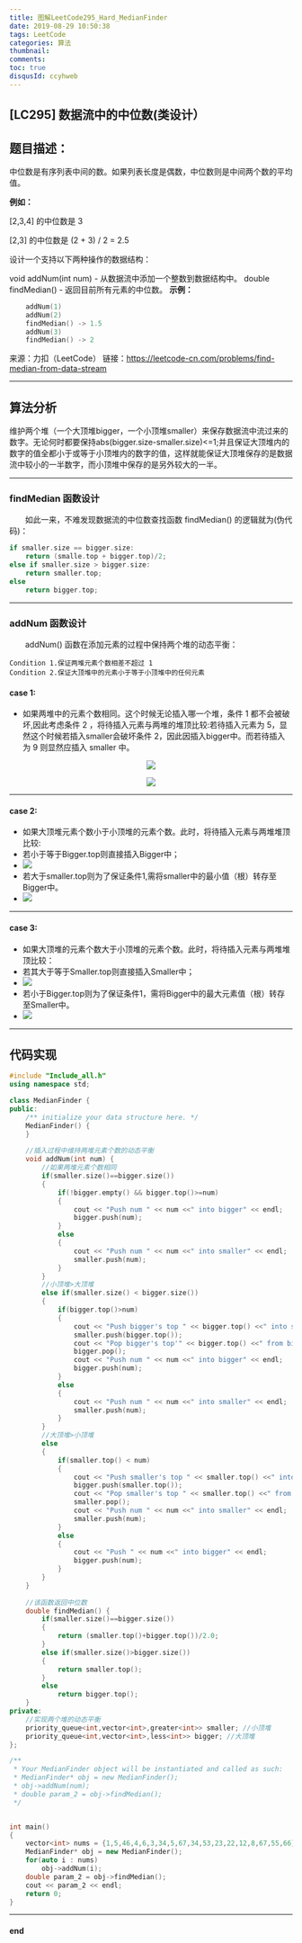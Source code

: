 ```yaml
---
title: 图解LeetCode295_Hard_MedianFinder
date: 2019-08-29 10:50:38
tags: LeetCode
categories: 算法
thumbnail: 
comments: 
toc: true
disqusId: ccyhweb
---
```


## [LC295] 数据流中的中位数(类设计）

## 题目描述：
中位数是有序列表中间的数。如果列表长度是偶数，中位数则是中间两个数的平均值。

<!-- more -->

**例如：**

[2,3,4] 的中位数是 3

[2,3] 的中位数是 (2 + 3) / 2 = 2.5

设计一个支持以下两种操作的数据结构：

void addNum(int num) - 从数据流中添加一个整数到数据结构中。
double findMedian() - 返回目前所有元素的中位数。
**示例：**
```c++
    addNum(1)
    addNum(2)
    findMedian() -> 1.5
    addNum(3) 
    findMedian() -> 2
```
来源：力扣（LeetCode）
链接：https://leetcode-cn.com/problems/find-median-from-data-stream

---
## 算法分析

维护两个堆（一个大顶堆bigger，一个小顶堆smaller）来保存数据流中流过来的数字。无论何时都要保持abs(bigger.size-smaller.size)<=1;并且保证大顶堆内的数字的值全都小于或等于小顶堆内的数字的值，这样就能保证大顶堆保存的是数据流中较小的一半数字，而小顶堆中保存的是另外较大的一半。

---
### findMedian 函数设计
&emsp;&emsp;如此一来，不难发现数据流的中位数查找函数 findMedian() 的逻辑就为(伪代码)：
```c++
if smaller.size == bigger.size:
    return (smalle.top + bigger.top)/2;
else if smaller.size > bigger.size:
    return smaller.top;
else
    return bigger.top;
```

---
### addNum 函数设计
&emsp;&emsp;addNum() 函数在添加元素的过程中保持两个堆的动态平衡：
```
Condition 1.保证两堆元素个数相差不超过 1
Condition 2.保证大顶堆中的元素小于等于小顶堆中的任何元素
```
#### case 1:
* 如果两堆中的元素个数相同。这个时候无论插入哪一个堆，条件 1 都不会被破坏,因此考虑条件 2 ，将待插入元素与两堆的堆顶比较:若待插入元素为 5，显然这个时候若插入smaller会破坏条件 2，因此因插入bigger中。而若待插入为 9 则显然应插入 smaller 中。

<center>

![](https://hexoblog-1257022783.cos.ap-chengdu.myqcloud.com/%5BLeetcode295_hard%5DMedianFinder/case1.png)

![](https://hexoblog-1257022783.cos.ap-chengdu.myqcloud.com/%5BLeetcode295_hard%5DMedianFinder/case1_1.png)

</center>

---
#### case 2:
* 如果大顶堆元素个数小于小顶堆的元素个数。此时，将待插入元素与两堆堆顶比较:
* 若小于等于Bigger.top则直接插入Bigger中；
* ![](https://hexoblog-1257022783.cos.ap-chengdu.myqcloud.com/%5BLeetcode295_hard%5DMedianFinder/case2.png)
* 若大于smaller.top则为了保证条件1,需将smaller中的最小值（根）转存至Bigger中。
* ![](https://hexoblog-1257022783.cos.ap-chengdu.myqcloud.com/%5BLeetcode295_hard%5DMedianFinder/case2_11.png)


---
#### case 3:
* 如果大顶堆的元素个数大于小顶堆的元素个数。此时，将待插入元素与两堆堆顶比较：
* 若其大于等于Smaller.top则直接插入Smaller中；
* ![](https://hexoblog-1257022783.cos.ap-chengdu.myqcloud.com/%5BLeetcode295_hard%5DMedianFinder/case3_1.png)
* 若小于Bigger.top则为了保证条件1，需将Bigger中的最大元素值（根）转存至Smaller中。
* ![](https://hexoblog-1257022783.cos.ap-chengdu.myqcloud.com/%5BLeetcode295_hard%5DMedianFinder/case3_2.png)

---

## 代码实现

```c++
#include "Include_all.h"
using namespace std;

class MedianFinder {
public:
	/** initialize your data structure here. */
	MedianFinder() {
	}
	
	//插入过程中维持两堆元素个数的动态平衡
	void addNum(int num) {
		//如果两堆元素个数相同
		if(smaller.size()==bigger.size())
		{
			if(!bigger.empty() && bigger.top()>=num)
			{
				cout << "Push num " << num <<" into bigger" << endl;
				bigger.push(num);
			}
			else
			{
				cout << "Push num " << num <<" into smaller" << endl;
				smaller.push(num);
			}
		}
		//小顶堆>大顶堆
		else if(smaller.size() < bigger.size())
		{
			if(bigger.top()>num)
			{
				cout << "Push bigger's top " << bigger.top() <<" into smaller" << endl;
				smaller.push(bigger.top());
				cout << "Pop bigger's top'" << bigger.top() <<" from bigger" << endl;
				bigger.pop();
				cout << "Push num " << num <<" into bigger" << endl;
				bigger.push(num);
			}
			else
			{
				cout << "Push num " << num <<" into smaller" << endl;
				smaller.push(num);
			}
		}
		//大顶堆>小顶堆
		else
		{
			if(smaller.top() < num)
			{
				cout << "Push smaller's top " << smaller.top() <<" into bigger" << endl;
				bigger.push(smaller.top());
				cout << "Pop smaller's top " << smaller.top() <<" from smaller" << endl;
				smaller.pop();
				cout << "Push num " << num <<" into smaller" << endl;
				smaller.push(num);
			}
			else
			{
				cout << "Push " << num <<" into bigger" << endl;
				bigger.push(num);
			}
		}
	}
	
	//该函数返回中位数
	double findMedian() {
		if(smaller.size()==bigger.size())
		{
			return (smaller.top()+bigger.top())/2.0;
		}
		else if(smaller.size()>bigger.size())
		{
			return smaller.top();
		}
		else
			return bigger.top();
	}
private:
	//实现两个堆的动态平衡
	priority_queue<int,vector<int>,greater<int>> smaller; //小顶堆
	priority_queue<int,vector<int>,less<int>> bigger; //大顶堆
};

/**
 * Your MedianFinder object will be instantiated and called as such:
 * MedianFinder* obj = new MedianFinder();
 * obj->addNum(num);
 * double param_2 = obj->findMedian();
 */


int main()
{
	vector<int> nums = {1,5,46,4,6,3,34,5,67,34,53,23,22,12,8,67,55,66};
	MedianFinder* obj = new MedianFinder();
	for(auto i : nums)
		obj->addNum(i);
	double param_2 = obj->findMedian();
	cout << param_2 << endl;
	return 0;
}
```

---

#### end
